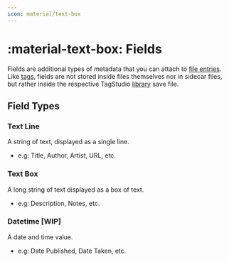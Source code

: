 ```yaml
---
icon: material/text-box
---
```


# :material-text-box: Fields

Fields are additional types of metadata that you can attach to [file entries](./entry.md). Like [tags](./tag.md), fields are not stored inside files themselves nor in sidecar files, but rather inside the respective TagStudio [library](./index.md) save file.

## Field Types

### Text Line

A string of text, displayed as a single line.

-   e.g: Title, Author, Artist, URL, etc.

### Text Box

A long string of text displayed as a box of text.

-   e.g: Description, Notes, etc.

### Datetime [WIP]

A date and time value.

-   e.g: Date Published, Date Taken, etc.
